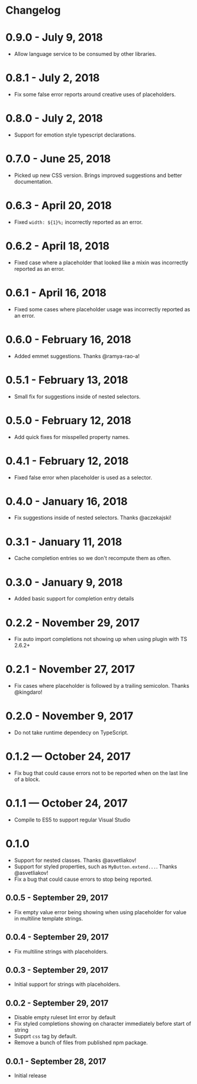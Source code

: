 # Changelog

# 0.9.0 - July 9, 2018
- Allow language service to be consumed by other libraries.

# 0.8.1 - July 2, 2018
- Fix some false error reports around creative uses of placeholders.

# 0.8.0 - July 2, 2018
- Support for emotion style typescript declarations.

# 0.7.0 - June 25, 2018
- Picked up new CSS version. Brings improved suggestions and better documentation.

# 0.6.3 - April 20, 2018
- Fixed `width: ${1}%;` incorrectly reported as an error.

# 0.6.2 - April 18, 2018
- Fixed case where a placeholder that looked like a mixin was incorrectly reported as an error.

# 0.6.1 - April 16, 2018
- Fixed some cases where placeholder usage was incorrectly reported as an error.

# 0.6.0 - February 16, 2018
- Added emmet suggestions. Thanks @ramya-rao-a!

# 0.5.1 - February 13, 2018
- Small fix for suggestions inside of nested selectors.

# 0.5.0 - February 12, 2018
- Add quick fixes for misspelled property names.

# 0.4.1 - February 12, 2018
- Fixed false error when placeholder is used as a selector.

# 0.4.0 - January 16, 2018
- Fix suggestions inside of nested selectors. Thanks @aczekajski!

# 0.3.1 - January 11, 2018
- Cache completion entries so we don't recompute them as often.

# 0.3.0 - January 9, 2018
- Added basic support for completion entry details

# 0.2.2 - November 29, 2017
- Fix auto import completions not showing up when using plugin with TS 2.6.2+

# 0.2.1 - November 27, 2017
- Fix cases where placeholder is followed by a trailing semicolon. Thanks @kingdaro!

# 0.2.0 - November 9, 2017
- Do not take runtime dependecy on TypeScript.

# 0.1.2 — October 24, 2017
- Fix bug that could cause errors not to be reported when on the last line of a block.

# 0.1.1 — October 24, 2017
- Compile to ES5 to support regular Visual Studio

# 0.1.0
- Support for nested classes. Thanks @asvetliakov!
- Support for styled properties, such as `MyButton.extend...`. Thanks @asvetliakov!
- Fix a bug that could cause errors to stop being reported.

## 0.0.5 - September 29, 2017
- Fix empty value error being showing when using placeholder for value in multiline template strings.

## 0.0.4 - September 29, 2017
- Fix multiline strings with placeholders.

## 0.0.3 - September 29, 2017
- Initial support for strings with placeholders.

## 0.0.2 - September 29, 2017
- Disable empty ruleset lint error by default
- Fix styled completions showing on character immediately before start of string
- Supprt `css` tag by default.
- Remove a bunch of files from published npm package.

## 0.0.1 - September 28, 2017
- Initial release